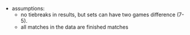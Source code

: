- assumptions:
    - no tiebreaks in results, but sets can have two games difference (7-5).
    - all matches in the data are finished matches